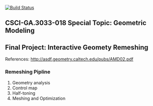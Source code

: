 [![Build Status](https://travis-ci.org/NYUGeometricModeling/GM_Assignment_6.svg?branch=master)](https://travis-ci.org/NYUGeometricModeling/GM_Assignment_6)

## CSCI-GA.3033-018 Special Topic: Geometric Modeling
## Final Project: Interactive Geomety Remeshing
References: http://asdf.geometry.caltech.edu/pubs/AMD02.pdf
### Remeshing Pipline

1. Geometry analysis
2. Control map
3. Half-toning
4. Meshing and Optimization

